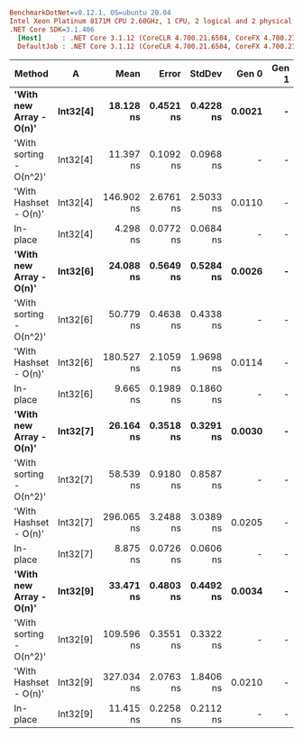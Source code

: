 ``` ini

BenchmarkDotNet=v0.12.1, OS=ubuntu 20.04
Intel Xeon Platinum 8171M CPU 2.60GHz, 1 CPU, 2 logical and 2 physical cores
.NET Core SDK=3.1.406
  [Host]     : .NET Core 3.1.12 (CoreCLR 4.700.21.6504, CoreFX 4.700.21.6905), X64 RyuJIT
  DefaultJob : .NET Core 3.1.12 (CoreCLR 4.700.21.6504, CoreFX 4.700.21.6905), X64 RyuJIT


```
|                  Method |        A |       Mean |     Error |    StdDev |  Gen 0 | Gen 1 | Gen 2 | Allocated |
|------------------------ |--------- |-----------:|----------:|----------:|-------:|------:|------:|----------:|
| **&#39;With new Array - O(n)&#39;** | **Int32[4]** |  **18.128 ns** | **0.4521 ns** | **0.4228 ns** | **0.0021** |     **-** |     **-** |      **40 B** |
| &#39;With sorting - O(n^2)&#39; | Int32[4] |  11.397 ns | 0.1092 ns | 0.0968 ns |      - |     - |     - |         - |
|   &#39;With Hashset - O(n)&#39; | Int32[4] | 146.902 ns | 2.6761 ns | 2.5033 ns | 0.0110 |     - |     - |     208 B |
|                In-place | Int32[4] |   4.298 ns | 0.0772 ns | 0.0684 ns |      - |     - |     - |         - |
| **&#39;With new Array - O(n)&#39;** | **Int32[6]** |  **24.088 ns** | **0.5649 ns** | **0.5284 ns** | **0.0026** |     **-** |     **-** |      **48 B** |
| &#39;With sorting - O(n^2)&#39; | Int32[6] |  50.779 ns | 0.4638 ns | 0.4338 ns |      - |     - |     - |         - |
|   &#39;With Hashset - O(n)&#39; | Int32[6] | 180.527 ns | 2.1059 ns | 1.9698 ns | 0.0114 |     - |     - |     216 B |
|                In-place | Int32[6] |   9.665 ns | 0.1989 ns | 0.1860 ns |      - |     - |     - |         - |
| **&#39;With new Array - O(n)&#39;** | **Int32[7]** |  **26.164 ns** | **0.3518 ns** | **0.3291 ns** | **0.0030** |     **-** |     **-** |      **56 B** |
| &#39;With sorting - O(n^2)&#39; | Int32[7] |  58.539 ns | 0.9180 ns | 0.8587 ns |      - |     - |     - |         - |
|   &#39;With Hashset - O(n)&#39; | Int32[7] | 296.065 ns | 3.2488 ns | 3.0389 ns | 0.0205 |     - |     - |     392 B |
|                In-place | Int32[7] |   8.875 ns | 0.0726 ns | 0.0606 ns |      - |     - |     - |         - |
| **&#39;With new Array - O(n)&#39;** | **Int32[9]** |  **33.471 ns** | **0.4803 ns** | **0.4492 ns** | **0.0034** |     **-** |     **-** |      **64 B** |
| &#39;With sorting - O(n^2)&#39; | Int32[9] | 109.596 ns | 0.3551 ns | 0.3322 ns |      - |     - |     - |         - |
|   &#39;With Hashset - O(n)&#39; | Int32[9] | 327.034 ns | 2.0763 ns | 1.8406 ns | 0.0210 |     - |     - |     400 B |
|                In-place | Int32[9] |  11.415 ns | 0.2258 ns | 0.2112 ns |      - |     - |     - |         - |
